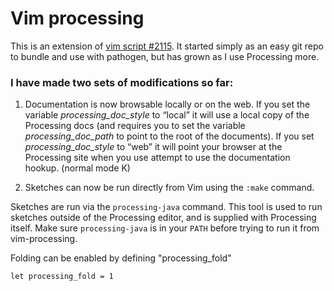 # Vim processing

This is an extension of [vim script #2115](http://www.vim.org/scripts/script.php?script_id=2115). It started simply as an easy git repo to bundle and use with pathogen, but has grown as I use Processing more.

### I have made two sets of modifications so far:

1. Documentation is now browsable locally or on the web. If you set the
variable *processing_doc_style* to “local” it will use a local copy of the Processing docs (and requires you to set the variable *processing_doc_path* to point to the root of the documents). If you set *processing_doc_style* to “web” it will point your browser at the Processing site when you use attempt to use the documentation hookup. (normal mode K)

2. Sketches can now be run directly from Vim using the `:make` command.

Sketches are run via the `processing-java` command. This tool is used to run sketches outside of the Processing editor, and is supplied with Processing itself. Make sure `processing-java` is in your `PATH` before trying to run it from vim-processing.

Folding can be enabled by defining "processing_fold" 

	let processing_fold = 1
